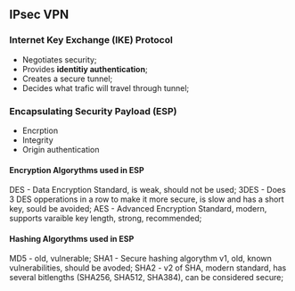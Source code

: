 ## IPsec VPN
### Internet Key Exchange (IKE) Protocol
- Negotiates security;
- Provides **identitiy authentication**;
- Creates a secure tunnel;
- Decides what trafic will travel through tunnel;

### Encapsulating Security Payload (ESP)
- Encrption
- Integrity
- Origin authentication

#### Encryption Algorythms used in ESP
DES - Data Encryption Standard, is weak, should not be used;
3DES - Does 3 DES opperations in a row to make it more secure, is slow and has a short key, sould be avoided; 
AES - Advanced Encryption Standard, modern, supports varaible key length, strong, recommended;

#### Hashing Algorythms used in ESP
MD5 - old, vulnerable;
SHA1 - Secure hashing algorythm v1, old, known vulnerabilities, should be avoded;
SHA2 - v2 of SHA, modern standard, has several bitlengths (SHA256, SHA512, SHA384), can be considered secure;
